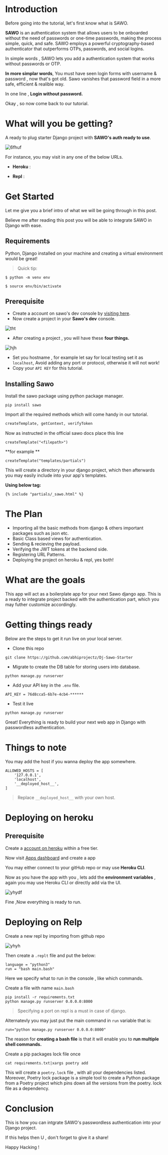 # Introduction 

Before going into the tutorial, let's first know what is SAWO. 

**SAWO** is an authentication system that allows users to be onboarded without the need of passwords or one-time passwords, making the process simple, quick, and safe. SAWO employs a powerful cryptography-based authenticator that outperforms OTPs, passwords, and social logins.

In simple words , SAWO lets you add a authentication system that works without passwords or OTP. 

__In more simplar words__, You must have seen login forms with username & password , now that's got old. Sawo vanishes that password field in a more safe, efficient & realible way.

In one line , **Login without password.**


Okay , so now come back to our tutorial.

# What will you be getting?

A ready to plug starter Django project with **SAWO's auth ready to use**.

![6fhuf](https://user-images.githubusercontent.com/64596494/130737648-b1781578-82e2-4476-8d11-25f80166e269.PNG)


For instance, you may visit in any one of the below URLs.

+ **Heroku**  : []()

+ **Repl** : []()


# Get Started

Let me give you a brief intro of what we will be going through in this post.

Believe me after reading this post you will be able to integrate SAWO in Django with ease.


## Requirements

Python, Django installed on your machine and creating a virtual environment would be great!

> Quick tip:

`$ python -m venv env`

`$ source env/bin/activate`


## Prerequisite 

+ Create a account on sawo's dev console by [visiting here](https://dev.sawolabs.com/).
+ Now create a project in your **Sawo's dev** console.

![tht](https://user-images.githubusercontent.com/64596494/130737730-a540627b-982e-454d-91e1-f40c35cc8bec.PNG)


+ After creating a project , you will have these **four things.**

![hjh](https://user-images.githubusercontent.com/64596494/130420017-a1d57404-e6b0-4a2d-b9bd-f486d1e8a9f9.PNG)

+ Set you hostname , for example let say for local testing set it as `localhost`, Avoid adding any port or protocol, otherwise it will not work!
+ Copy your `API KEY` for this tutorial. 

## Installing Sawo

Install the sawo package using python package manager.

```
pip install sawo
```

Import all the required methods which will come handy in our tutorial.

```py
createTemplate, getContext, verifyToken
```

Now as instructed in the official sawo docs place this line 

```
createTemplate("<filepath>")
```

**for example **

```
createTemplate("templates/partials")
```

This will create a directory in your django project, which then afterwards you may easily include into your app's templates.

**Using below tag:**

```
{% include "partials/_sawo.html" %}
```

# The Plan

+ Importing all the basic methods from django & others important packages such as json etc.
+ Basic Class based views for authentication.
+ Sending & recieving the payload.
+ Verifying the JWT tokens at the backend side.
+ Registering URL Patterns.
+ Deploying the project on heroku & repl, yes both!


# What are the goals

This app will act as a boilerplate app for your next Sawo django app.
This is a ready to integrate project backed with the authentication part, which you may futher customize accordingly.

# Getting things ready

Below are the steps to get it run live on your local server.

+ Clone this repo 

```
git clone https://github.com/abhiprojectz/Dj-Sawo-Starter

```

+ Migrate to create the DB table for storing users into database.

```
python manage.py runserver

```

+ Add your API key in the `.env` file.

```
API_KEY = 76d8cca5-6b7e-4cb4-******

```

+ Test it live 

```
python manage.py runserver
```

Great! Everything is ready to build your next web app in Django with passwordless authentication.


# Things to note

You may add the host if you wanna deploy the app somewhere.

```
ALLOWED_HOSTS = [
    '127.0.0.1',
    'localhost',
    '__deployed_host__',
]
```

> Replace `__deployed_host__` with your own host.


# Deploying on heroku

## Prerequisite 

Create a [account on heroku](https://id.heroku.com/login) within a free tier.

Now visit [ Apps dashboard](https://dashboard.heroku.com/apps) and create a app 

You may either connect to your gitHub repo or may use **Heroku CLI**.

Now as you have the app with you , lets add the **environment variables** , again you  may use Heroku CLI or directly add via the UI.

![yhydf](https://user-images.githubusercontent.com/64596494/130635613-2e11ab92-abb0-44c4-8d93-cf0426e03118.PNG)

Fine ,Now everything is ready to run.


# Deploying on Relp

Create a new repl by importing from github repo 

![yhyh](https://user-images.githubusercontent.com/64596494/130646438-26052d40-a2e6-46e0-b82f-62fbec2b5327.PNG)


Then create a `.replt` file and put the below:

```
language = "python3"
run = "bash main.bash"
```
Here we specify what to run in the console , like which commands.


Create a file with name `main.bash `

```
pip install -r requirements.txt
python manage.py runserver 0.0.0.0:8000
```

> Specifying a port on repl is a must in case of django.

Alternatevly you may just put the main command in `run` variable that is:

```
run="python manage.py runserver 0.0.0.0:8000" 
```

The reason for **creating a bash file** is that it will enable you to **run multiple shell commands.**


Create a pip packages lock file once

```
cat requirements.txt|xargs poetry add
```

This will create a `poetry.lock` file , with all your dependencies listed.
Moreover, Poetry lock package is a simple tool to create a Python package from a Poetry project which pins down all the versions from the poetry. lock file as a dependency.

# Conclusion

This is how you can intgrate SAWO's passwordless authentication into your Django project.

If this helps then U , don't forget to give it a share!

Happy Hacking !